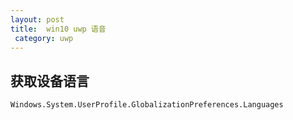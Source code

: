 ```yaml
---
layout: post
title:  win10 uwp 语音 
 category: uwp 
---
```



## 获取设备语言

```
Windows.System.UserProfile.GlobalizationPreferences.Languages
```
